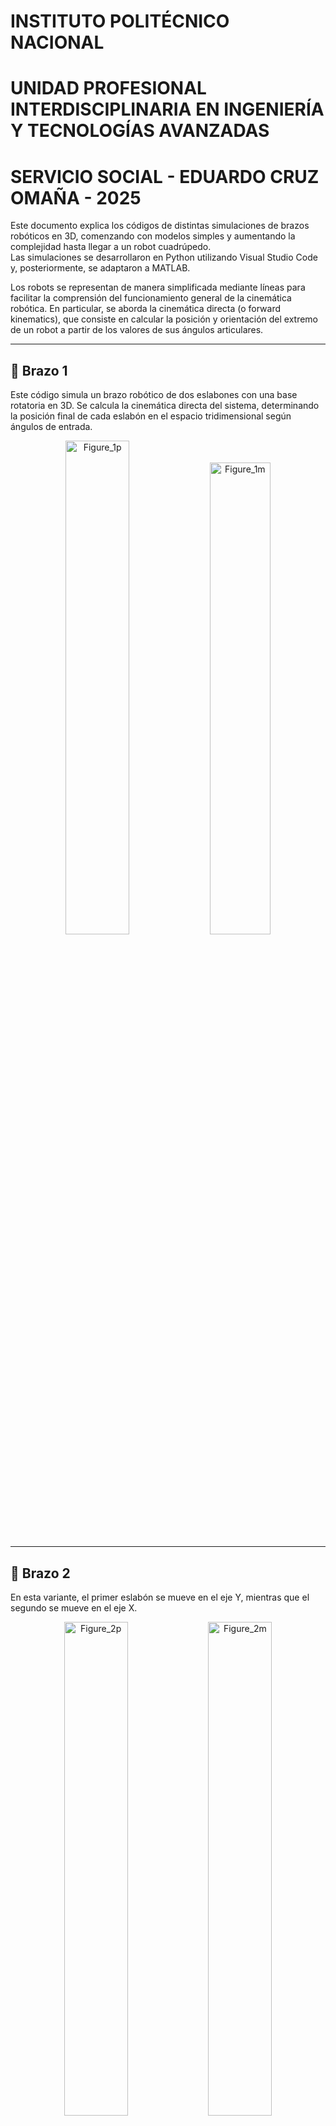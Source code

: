 # INSTITUTO POLITÉCNICO NACIONAL  
# UNIDAD PROFESIONAL INTERDISCIPLINARIA EN INGENIERÍA Y TECNOLOGÍAS AVANZADAS  
# SERVICIO SOCIAL - EDUARDO CRUZ OMAÑA - 2025  

Este documento explica los códigos de distintas simulaciones de brazos robóticos en 3D, comenzando con modelos simples y aumentando la complejidad hasta llegar a un robot cuadrúpedo.  
Las simulaciones se desarrollaron en Python utilizando Visual Studio Code y, posteriormente, se adaptaron a MATLAB.  

Los robots se representan de manera simplificada mediante líneas para facilitar la comprensión del funcionamiento general de la cinemática robótica. En particular, se aborda la cinemática directa (o forward kinematics), que consiste en calcular la posición y orientación del extremo de un robot a partir de los valores de sus ángulos articulares.  

---

## 🔹 **Brazo 1**  
Este código simula un brazo robótico de dos eslabones con una base rotatoria en 3D. Se calcula la cinemática directa del sistema, determinando la posición final de cada eslabón en el espacio tridimensional según ángulos de entrada.  

<div align="center">
  <img src="https://github.com/user-attachments/assets/16c40605-b86a-4902-9d95-06ecfb39fb94" alt="Figure_1p" width="45%">
  <img src="https://github.com/user-attachments/assets/7b8bc2cf-31ee-4dc3-88cd-4053cc527bb2" alt="Figure_1m" width="44%">
</div>

---

## 🔹 **Brazo 2**  
En esta variante, el primer eslabón se mueve en el eje Y, mientras que el segundo se mueve en el eje X.  

<div align="center">
  <img src="https://github.com/user-attachments/assets/1e14c67c-3c3d-40ab-9b0e-9dd5e89f0df3" alt="Figure_2p" width="45%">
  <img src="https://github.com/user-attachments/assets/e9510ace-b9da-4785-b8ed-d46951b57fa9" alt="Figure_2m" width="45%">
</div>

---

## 🔹 **Brazo 3**  
Se agrega un tercer eslabón fijo en la base, extendiendo la simulación.  

<div align="center">
  <img src="https://github.com/user-attachments/assets/3af5c1ef-87de-461d-8675-81ea6867cc65" alt="Figure_3p" width="45%">
  <img src="https://github.com/user-attachments/assets/0126a0e8-a351-46e1-a6bd-3fa0934b5b64" alt="Figure_3m" width="45%">
</div>

---

## 🔹 **Brazo 4**  
Introduce animación al movimiento del brazo robótico.  

<div align="center">
  <img src="https://github.com/user-attachments/assets/48498484-8fa0-4f1c-955a-6ddc83e468af" alt="Figure_4p" width="45%">
  <img src="https://github.com/user-attachments/assets/49eb3afb-9b77-47d3-9df3-5ee838ae1eda" alt="Figure_4m" width="45%">
</div>

---

## 🔹 **Brazo 5**  
Similar al Brazo 2, pero con animación.  

<div align="center">
  <img src="https://github.com/user-attachments/assets/0b69cf20-6a18-4d28-927d-7a256389c40d" alt="Figure_5p" width="45%">
  <img src="https://github.com/user-attachments/assets/a977a24d-c7b0-413f-adb1-6b08d8f1b577" alt="Figure_5m" width="45%">
</div>

---

## 🔹 **Cuadrúpedo 1**  
Este código modela un robot cuadrúpedo, simulando el movimiento de sus patas mediante cinemática directa.  

<div align="center">
  <img src="https://github.com/user-attachments/assets/ad8ec949-c615-46b7-9b91-879e7ee342a6" alt="Figure_6p" width="45%">
  <img src="https://github.com/user-attachments/assets/7a69099c-4eb1-4fe7-93e6-23ab0098b0e2" alt="Figure_6m" width="45%">
</div>
